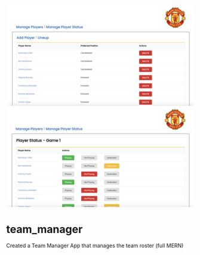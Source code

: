 ![](img_updated/wireframe2.png)
![](img_updated/wireframe1.png)

# team_manager
Created a Team Manager App that manages the team roster (full MERN)
